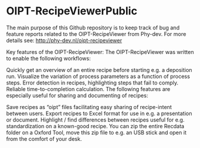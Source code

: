 # OIPT-RecipeViewerPublic

The main purpose of this Github repository is to keep track of bug and feature reports related to the OIPT-RecipeViewer from Phy-dev. For more details see: http://phy-dev.nl/oipt-recipeviewer

Key features of the OIPT-RecipeViewer:
The OIPT-RecipeViewer was written to enable the following workflows:

Quickly get an overview of an entire recipe before starting e.g. a deposition run.
Visualize the variation of process parameters as a function of process steps.
Error detection in recipes, highlighting steps that fail to comply.
Reliable time-to-completion calculation.
The following features are especially useful for sharing and documenting of recipes:

Save recipes as “oipt” files facilitating easy sharing of recipe-intent between users.
Export recipes to Excel format for use in e.g. a presentation or document.
Highlight / find differences between recipes useful for e.g. standardization on a known-good recipe.
You can zip the entire Recdata folder on a Oxford Tool, move this zip file to e.g. an USB stick and open it from the comfort of your desk.
